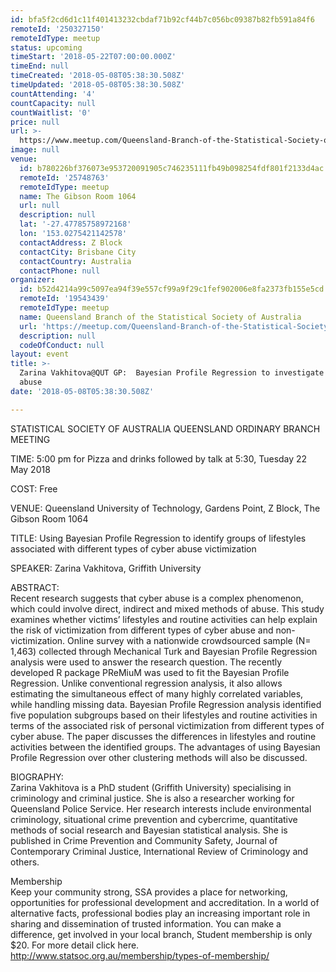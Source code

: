 ```yaml
---
id: bfa5f2cd6d1c11f401413232cbdaf71b92cf44b7c056bc09387b82fb591a84f6
remoteId: '250327150'
remoteIdType: meetup
status: upcoming
timeStart: '2018-05-22T07:00:00.000Z'
timeEnd: null
timeCreated: '2018-05-08T05:38:30.508Z'
timeUpdated: '2018-05-08T05:38:30.508Z'
countAttending: '4'
countCapacity: null
countWaitlist: '0'
price: null
url: >-
  https://www.meetup.com/Queensland-Branch-of-the-Statistical-Society-of-Australia/events/250327150/
image: null
venue:
  id: b780226bf376073e953720091905c746235111fb49b098254fdf801f2133d4ac
  remoteId: '25748763'
  remoteIdType: meetup
  name: The Gibson Room 1064
  url: null
  description: null
  lat: '-27.47785758972168'
  lon: '153.0275421142578'
  contactAddress: Z Block
  contactCity: Brisbane City
  contactCountry: Australia
  contactPhone: null
organizer:
  id: b52d4214a99c5097ea94f39e557cf99a9f29c1fef902006e8fa2373fb155e5cd
  remoteId: '19543439'
  remoteIdType: meetup
  name: Queensland Branch of the Statistical Society of Australia
  url: 'https://meetup.com/Queensland-Branch-of-the-Statistical-Society-of-Australia'
  description: null
  codeOfConduct: null
layout: event
title: >-
  Zarina Vakhitova@QUT GP:  Bayesian Profile Regression to investigate cyber
  abuse
date: '2018-05-08T05:38:30.508Z'

---
```

<p>STATISTICAL SOCIETY OF AUSTRALIA QUEENSLAND ORDINARY BRANCH MEETING</p> <p>TIME: 5:00 pm for Pizza and drinks followed by talk at 5:30, Tuesday 22 May 2018</p> <p>COST: Free</p> <p>VENUE: Queensland University of Technology, Gardens Point, Z Block, The Gibson Room 1064</p> <p>TITLE: Using Bayesian Profile Regression to identify groups of lifestyles associated with different types of cyber abuse victimization</p> <p>SPEAKER: Zarina Vakhitova, Griffith University</p> <p>ABSTRACT:<br/>Recent research suggests that cyber abuse is a complex phenomenon, which could involve direct, indirect and mixed methods of abuse. This study examines whether victims’ lifestyles and routine activities can help explain the risk of victimization from different types of cyber abuse and non-victimization. Online survey with a nationwide crowdsourced sample (N= 1,463) collected through Mechanical Turk and Bayesian Profile Regression analysis were used to answer the research question. The recently developed R package PReMiuM was used to fit the Bayesian Profile Regression. Unlike conventional regression analysis, it also allows estimating the simultaneous effect of many highly correlated variables, while handling missing data. Bayesian Profile Regression analysis identified five population subgroups based on their lifestyles and routine activities in terms of the associated risk of personal victimization from different types of cyber abuse. The paper discusses the differences in lifestyles and routine activities between the identified groups. The advantages of using Bayesian Profile Regression over other clustering methods will also be discussed.</p> <p>BIOGRAPHY:<br/>Zarina Vakhitova is a PhD student (Griffith University) specialising in criminology and criminal justice. She is also a researcher working for Queensland Police Service. Her research interests include environmental criminology, situational crime prevention and cybercrime, quantitative methods of social research and Bayesian statistical analysis. She is published in Crime Prevention and Community Safety, Journal of Contemporary Criminal Justice, International Review of Criminology and others.</p> <p>Membership<br/>Keep your community strong, SSA provides a place for networking, opportunities for professional development and accreditation. In a world of alternative facts, professional bodies play an increasing important role in sharing and dissemination of trusted information. You can make a difference, get involved in your local branch, Student membership is only $20. For more detail click here. <a href="http://www.statsoc.org.au/membership/types-of-membership/" class="linkified">http://www.statsoc.org.au/membership/types-of-membership/</a></p>
